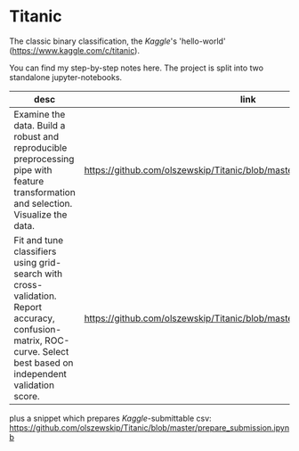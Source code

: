 # Titanic
The classic binary classification, the *Kaggle*'s 'hello-world' (https://www.kaggle.com/c/titanic).

You can find my step-by-step notes here. The project is split into two standalone jupyter-notebooks. 

desc | link | notable
--- | --- | ---
Examine the data. Build a robust and reproducible preprocessing pipe with feature transformation and selection. Visualize the data. | https://github.com/olszewskip/Titanic/blob/master/preprocess_visualize.ipynb | custom-Transformer-classes, ColumnTransformers, FeatureUnion, Pipeline; feature-importance-tests; PCA, TSNE
Fit and tune classifiers using grid-search with cross-validation. Report accuracy, confusion-matrix, ROC-curve. Select best based on independent validation score. | https://github.com/olszewskip/Titanic/blob/master/classify.ipynb | GridSearchCV, LogisticRegression, NaiveBayes, GradientBoosting, AdaBoosting, VotingClassifier

plus a snippet which prepares *Kaggle*-submittable csv: https://github.com/olszewskip/Titanic/blob/master/prepare_submission.ipynb

